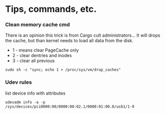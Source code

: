 # Tips, commands, etc.

### Clean memory cache cmd 
There is an opinion this trick is from Cargo cult administrators... It will drops the cache, but than kernel needs to load all data from the disk.
- 1 - means clear PageCache only
- 2 - clear dentries and inodes
- 3 - clear all previous
```
sudo sh -c "sync; echo 1 > /proc/sys/vm/drop_caches"
```
### Udev rules

list device info with attributes
```
udevadm info -a -p /sys/devices/pci0000:00/0000:00:02.1/0000:01:00.0/usb1/1-9
```

